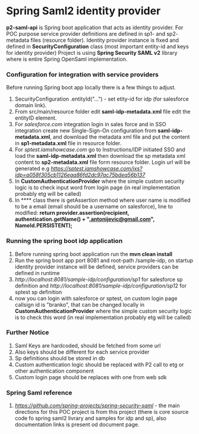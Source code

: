 # Spring Saml2 identity provider

**p2-saml-api** is Spring boot application that acts as identity provider.
For POC purpose service provider definitions are defined in sp1- and sp2- metadata files (resource folder).
Identity provider instance is fixed and defined in **SecurityConfiguration** class (most important entity-id and keys for identity provider)
Project is using **Spring Security SAML v2** library where is entire Spring OpenSaml implementation.

###   Configuration for integration with service providers
Before running Spring boot app locally there is a few things to adjust.
 1. SecurityConfiguration  .entityId("...") - set etity-id for idp (for salesforce domain link).
 2. From src/main/resource folder edit **saml-idp-metadata.xml** file edit the entityID element.
 3. For *salesforce.com* integration login in sales force and in SSO integration create new Single-Sign-On configuration from **saml-idp-metadata.xml**, and download the metadata xml file and put the content in **sp1-metadata.xml** file in resource folder.
 4. For *sptest.iamshowcase.com*  go to Instructions/IDP initiated SSO and load the **saml-idp-metadata.xml** then download the sp metadata xml content to **sp2-metadata.xml** file form resource folder. Login url will be generated e.g *https://sptest.iamshowcase.com/ixs?idp=a058f305cb1126eaa86fd2dc97ac75bdea56b137*
 5. In **CustomAuthenticationProvider** where the simple custom security logic is to check input word from login page (in real implementation probably etg will be called)
 6. In **** class there is getAssertion method where user name is modified to be a email (email should be a username on salesforce), line to modified:
  **return provider.assertion(recipient, authentication.getName() + ".antonijevic@gmail.com", NameId.PERSISTENT);**

###   Running the spring boot idp application
1. Before running spring boot application run the **mvn clean install**
2. Run the spring boot app port 8081 and root-path /sample-idp, on startup identity provider instance will be defined, service providers can be defined in runtime
3. *http://localhost:8081/sample-idp/configuration/sp1* for salesforce sp definition and *http://localhost:8081/sample-idp/configuration/sp1*2 for sptest sp definition
4. now you can login with salesforce or sptest, on custom login page callsign id is "branko", that can be changed locally in **CustomAuthenticationProvider** where the simple custom security logic is to check this word (in real implementation probably etg will be called)

 ###   Further Notice
 1. Saml Keys are hardcoded, should be fetched from some url
 2. Also keys should be different for each service provider
 3. Sp definitions should be stored in db
 4. Custom authentication logic should be replaced with P2 call to etg or other authentication component
 5. Custom login page should be replaces with one from web sdk

 ###   Spring Saml reference
 1. *https://github.com/spring-projects/spring-security-saml* - the main directions for this POC project is from this project
 (there is core source code fo spring saml2 livrary and samples for idp and sp), also documentation links is present od document page.
